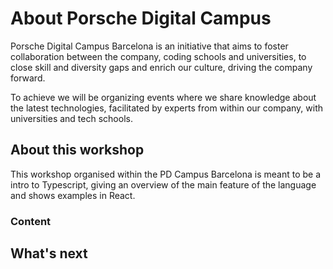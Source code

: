# About Porsche Digital Campus

Porsche Digital Campus Barcelona is an initiative that aims to foster collaboration between the company, coding schools and universities,  to close skill and diversity gaps and enrich our culture, driving the company forward.
 
To achieve we will be organizing events where we share knowledge about the latest technologies, facilitated by experts from within our company, with universities and tech schools. 

## About this workshop

This workshop organised within the PD Campus Barcelona is meant to be a intro to Typescript, giving an overview of the main feature of the language and shows examples in React.

### Content





## What's next




